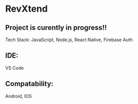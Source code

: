 # RevXtend

## Project is curently in progress!! 

 Tech Stack: JavaScript, Node.js, React Native, Firebase Auth

## IDE:
 VS Code

## Compatability:
 Android, IOS
